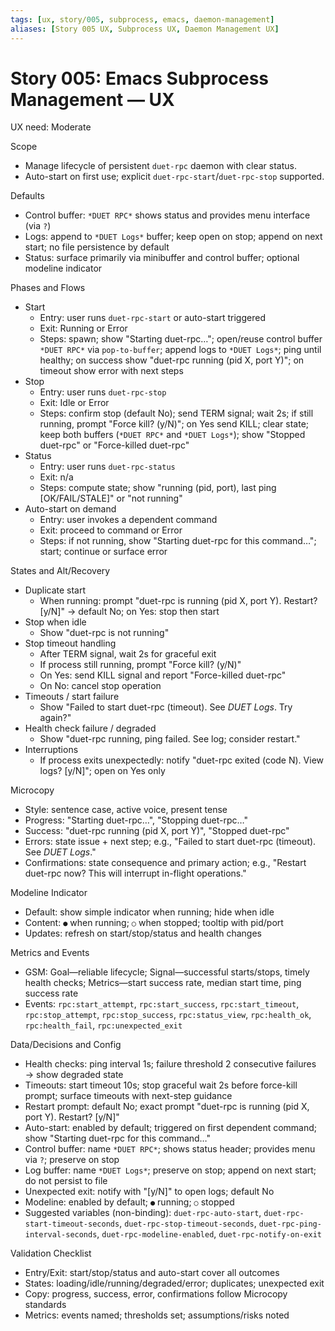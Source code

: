 ```yaml
---
tags: [ux, story/005, subprocess, emacs, daemon-management]
aliases: [Story 005 UX, Subprocess UX, Daemon Management UX]
---
```


# Story 005: Emacs Subprocess Management — UX
UX need: Moderate

Scope
- Manage lifecycle of persistent `duet-rpc` daemon with clear status.
- Auto-start on first use; explicit `duet-rpc-start`/`duet-rpc-stop` supported.

Defaults
- Control buffer: `*DUET RPC*` shows status and provides menu interface (via `?`)
- Logs: append to `*DUET Logs*` buffer; keep open on stop; append on next start; no file persistence by default
- Status: surface primarily via minibuffer and control buffer; optional modeline indicator

Phases and Flows
- Start
  - Entry: user runs `duet-rpc-start` or auto-start triggered
  - Exit: Running or Error
  - Steps: spawn; show "Starting duet-rpc…"; open/reuse control buffer `*DUET RPC*` via `pop-to-buffer`; append logs to `*DUET Logs*`; ping until healthy; on success show "duet-rpc running (pid X, port Y)"; on timeout show error with next steps
- Stop
  - Entry: user runs `duet-rpc-stop`
  - Exit: Idle or Error
  - Steps: confirm stop (default No); send TERM signal; wait 2s; if still running, prompt "Force kill? (y/N)"; on Yes send KILL; clear state; keep both buffers (`*DUET RPC*` and `*DUET Logs*`); show "Stopped duet-rpc" or "Force-killed duet-rpc"
- Status
  - Entry: user runs `duet-rpc-status`
  - Exit: n/a
  - Steps: compute state; show "running (pid, port), last ping [OK/FAIL/STALE]" or "not running"
- Auto-start on demand
  - Entry: user invokes a dependent command
  - Exit: proceed to command or Error
  - Steps: if not running, show "Starting duet-rpc for this command…"; start; continue or surface error

States and Alt/Recovery
- Duplicate start
  - When running: prompt "duet-rpc is running (pid X, port Y). Restart? [y/N]" → default No; on Yes: stop then start
- Stop when idle
  - Show "duet-rpc is not running"
- Stop timeout handling
  - After TERM signal, wait 2s for graceful exit
  - If process still running, prompt "Force kill? (y/N)"
  - On Yes: send KILL signal and report "Force-killed duet-rpc"
  - On No: cancel stop operation
- Timeouts / start failure
  - Show "Failed to start duet-rpc (timeout). See *DUET Logs*. Try again?"
- Health check failure / degraded
  - Show "duet-rpc running, ping failed. See log; consider restart."
- Interruptions
  - If process exits unexpectedly: notify "duet-rpc exited (code N). View logs? [y/N]"; open on Yes only

Microcopy
- Style: sentence case, active voice, present tense
- Progress: "Starting duet-rpc…", "Stopping duet-rpc…"
- Success: "duet-rpc running (pid X, port Y)", "Stopped duet-rpc"
- Errors: state issue + next step; e.g., "Failed to start duet-rpc (timeout). See *DUET Logs*."
- Confirmations: state consequence and primary action; e.g., "Restart duet-rpc now? This will interrupt in-flight operations."

Modeline Indicator
- Default: show simple indicator when running; hide when idle
- Content: `●` when running; `○` when stopped; tooltip with pid/port
- Updates: refresh on start/stop/status and health changes

Metrics and Events
- GSM: Goal—reliable lifecycle; Signal—successful starts/stops, timely health checks; Metrics—start success rate, median start time, ping success rate
- Events: `rpc:start_attempt`, `rpc:start_success`, `rpc:start_timeout`, `rpc:stop_attempt`, `rpc:stop_success`, `rpc:status_view`, `rpc:health_ok`, `rpc:health_fail`, `rpc:unexpected_exit`
 

Data/Decisions and Config
- Health checks: ping interval 1s; failure threshold 2 consecutive failures → show degraded state
- Timeouts: start timeout 10s; stop graceful wait 2s before force-kill prompt; surface timeouts with next-step guidance
- Restart prompt: default No; exact prompt "duet-rpc is running (pid X, port Y). Restart? [y/N]"
- Auto-start: enabled by default; triggered on first dependent command; show "Starting duet-rpc for this command…"
- Control buffer: name `*DUET RPC*`; shows status header; provides menu via `?`; preserve on stop
- Log buffer: name `*DUET Logs*`; preserve on stop; append on next start; do not persist to file
- Unexpected exit: notify with "[y/N]" to open logs; default No
- Modeline: enabled by default; `●` running; `○` stopped
- Suggested variables (non-binding): `duet-rpc-auto-start`, `duet-rpc-start-timeout-seconds`, `duet-rpc-stop-timeout-seconds`, `duet-rpc-ping-interval-seconds`, `duet-rpc-modeline-enabled`, `duet-rpc-notify-on-exit`

Validation Checklist
- Entry/Exit: start/stop/status and auto-start cover all outcomes
- States: loading/idle/running/degraded/error; duplicates; unexpected exit
- Copy: progress, success, error, confirmations follow Microcopy standards
- Metrics: events named; thresholds set; assumptions/risks noted
